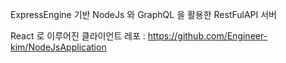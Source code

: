 ExpressEngine 기반 NodeJs 와 GraphQL 을 활용한 RestFulAPI 서버


React 로 이루어진 클라이언트 레포 : https://github.com/Engineer-kim/NodeJsApplication
